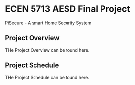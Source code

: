 # ECEN 5713 AESD Final Project

PiSecure - A smart Home Security System

## Project Overview ## 
THe Project Overview can be found here. 

## Project Schedule ## 
THe Project Schedule can be found here. 
